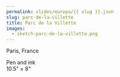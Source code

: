 ```yaml
---
permalink: slides/europa/{{ slug }}.json
slug: parc-de-la-villette
title: Parc de la Villette
images:
  - sketch-parc-de-la-villette.png
---
```

Paris, France

Pen and ink  
10.5" × 8"